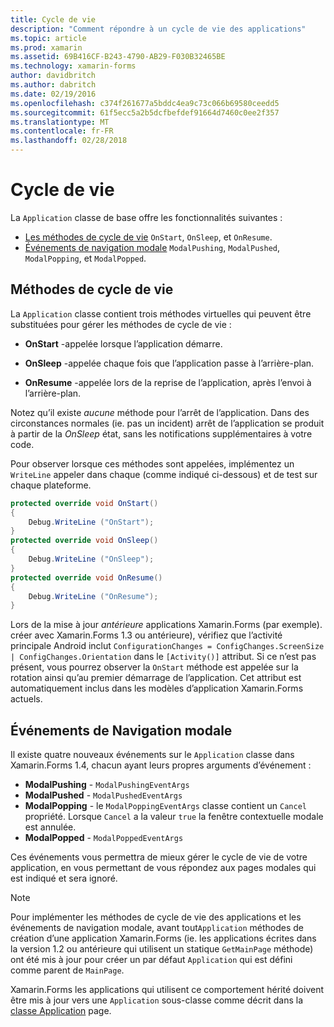 ```yaml
---
title: Cycle de vie
description: "Comment répondre à un cycle de vie des applications"
ms.topic: article
ms.prod: xamarin
ms.assetid: 69B416CF-B243-4790-AB29-F030B32465BE
ms.technology: xamarin-forms
author: davidbritch
ms.author: dabritch
ms.date: 02/19/2016
ms.openlocfilehash: c374f261677a5bddc4ea9c73c066b69580ceedd5
ms.sourcegitcommit: 61f5ecc5a2b5dcfbefdef91664d7460c0ee2f357
ms.translationtype: MT
ms.contentlocale: fr-FR
ms.lasthandoff: 02/28/2018
---
```

# <a name="app-lifecycle"></a>Cycle de vie

La `Application` classe de base offre les fonctionnalités suivantes :

* [Les méthodes de cycle de vie](#Lifecycle_Methods) `OnStart`, `OnSleep`, et `OnResume`.
* [Événements de navigation modale](#modal) `ModalPushing`, `ModalPushed`, `ModalPopping`, et `ModalPopped`.

<a name="Lifecycle_Methods" />

## <a name="lifecycle-methods"></a>Méthodes de cycle de vie

La `Application` classe contient trois méthodes virtuelles qui peuvent être substituées pour gérer les méthodes de cycle de vie :

* **OnStart** -appelée lorsque l’application démarre.

* **OnSleep** -appelée chaque fois que l’application passe à l’arrière-plan.

* **OnResume** -appelée lors de la reprise de l’application, après l’envoi à l’arrière-plan.

Notez qu’il existe *aucune* méthode pour l’arrêt de l’application.
Dans des circonstances normales (ie. pas un incident) arrêt de l’application se produit à partir de la *OnSleep* état, sans les notifications supplémentaires à votre code.

Pour observer lorsque ces méthodes sont appelées, implémentez un `WriteLine` appeler dans chaque (comme indiqué ci-dessous) et de test sur chaque plateforme.

```csharp
protected override void OnStart()
{
    Debug.WriteLine ("OnStart");
}
protected override void OnSleep()
{
    Debug.WriteLine ("OnSleep");
}
protected override void OnResume()
{
    Debug.WriteLine ("OnResume");
}
```

Lors de la mise à jour *antérieure* applications Xamarin.Forms (par exemple). créer avec Xamarin.Forms 1.3 ou antérieure), vérifiez que l’activité principale Android inclut `ConfigurationChanges = ConfigChanges.ScreenSize | ConfigChanges.Orientation` dans le `[Activity()]` attribut. Si ce n’est pas présent, vous pourrez observer la `OnStart` méthode est appelée sur la rotation ainsi qu’au premier démarrage de l’application. Cet attribut est automatiquement inclus dans les modèles d’application Xamarin.Forms actuels.

<a name="modal" />

## <a name="modal-navigation-events"></a>Événements de Navigation modale

Il existe quatre nouveaux événements sur le `Application` classe dans Xamarin.Forms 1.4, chacun ayant leurs propres arguments d’événement :

* **ModalPushing** - `ModalPushingEventArgs`
* **ModalPushed** - `ModalPushedEventArgs`
* **ModalPopping** - le `ModalPoppingEventArgs` classe contient un `Cancel` propriété. Lorsque `Cancel` a la valeur `true` la fenêtre contextuelle modale est annulée.
* **ModalPopped** - `ModalPoppedEventArgs`

Ces événements vous permettra de mieux gérer le cycle de vie de votre application, en vous permettant de vous répondez aux pages modales qui est indiqué et sera ignoré.

> [!NOTE]
> Pour implémenter les méthodes de cycle de vie des applications et les événements de navigation modale, avant tout`Application` méthodes de création d’une application Xamarin.Forms (ie. les applications écrites dans la version 1.2 ou antérieure qui utilisent un statique `GetMainPage` méthode) ont été mis à jour pour créer un par défaut `Application` qui est défini comme parent de `MainPage`.
>
> Xamarin.Forms les applications qui utilisent ce comportement hérité doivent être mis à jour vers une `Application` sous-classe comme décrit dans la [classe Application](~/xamarin-forms/app-fundamentals/application-class.md) page.
